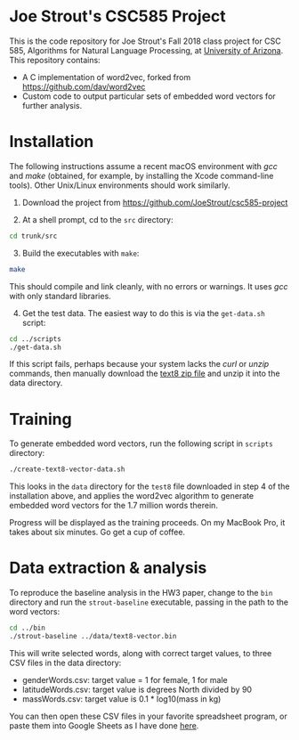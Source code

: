 
# Joe Strout's CSC585 Project

This is the code repository for Joe Strout's Fall 2018 class project for CSC 585, Algorithms for Natural Language Processing, at [University of Arizona](http://www.arizona.edu). This repository contains:

+ A C implementation of word2vec, forked from https://github.com/dav/word2vec
+ Custom code to output particular sets of embedded word vectors for further analysis.

# Installation

The following instructions assume a recent macOS environment with *gcc* and *make* (obtained, for example, by installing the Xcode command-line tools).  Other Unix/Linux environments should work similarly.

1. Download the project from https://github.com/JoeStrout/csc585-project

2. At a shell prompt, cd to the `src` directory:
```bash
cd trunk/src
```

3. Build the executables with `make`:
```bash
make
```
This should compile and link cleanly, with no errors or warnings.  It uses *gcc* with only standard libraries.

4. Get the test data.  The easiest way to do this is via the `get-data.sh` script:
```bash
cd ../scripts
./get-data.sh
```
If this script fails, perhaps because your system lacks the *curl* or *unzip* commands, then manually download the [text8 zip file](http://mattmahoney.net/dc/text8.zip) and unzip it into the data directory.


# Training

To generate embedded word vectors, run the following script in `scripts` directory:
```bash
./create-text8-vector-data.sh
```
This looks in the `data` directory for the `test8` file downloaded in step 4 of the installation above, and applies the word2vec algorithm to generate embedded word vectors for the 1.7 million words therein.

Progress will be displayed as the training proceeds.  On my MacBook Pro, it takes about six minutes.  Go get a cup of coffee.


# Data extraction & analysis

To reproduce the baseline analysis in the HW3 paper, change to the `bin` directory and run the `strout-baseline` executable, passing in the path to the word vectors:
```bash
cd ../bin
./strout-baseline ../data/text8-vector.bin
```
This will write selected words, along with correct target values, to three CSV files in the data directory:

+ genderWords.csv: target value = 1 for female, 1 for male
+ latitudeWords.csv: target value is degrees North divided by 90
+ massWords.csv: target value is 0.1 * log10(mass in kg)

You can then open these CSV files in your favorite spreadsheet program, or paste them into Google Sheets as I have done [here](https://docs.google.com/spreadsheets/d/1K2xWKkExk595OfiI0aGBo7MCvoYJHXi13ZVKEBjEe2I).
